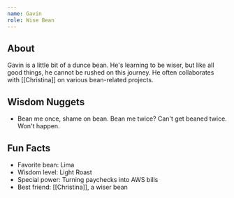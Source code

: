 ```yaml
---
name: Gavin
role: Wise Bean
---
```


## About

Gavin is a little bit of a dunce bean. He's learning to be wiser, but like all good things, he cannot be rushed on this journey. He often collaborates with [[Christina]] on various bean-related projects.

## Wisdom Nuggets

- Bean me once, shame on bean. Bean me twice? Can't get beaned twice. Won't happen.

## Fun Facts

- Favorite bean: Lima
- Wisdom level: Light Roast
- Special power: Turning paychecks into AWS bills
- Best friend: [[Christina]], a wiser bean